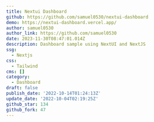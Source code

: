 ```yaml
---
title: Nextui Dashboard
github: https://github.com/samuel0530/nextui-dashboard
demo: https://nextui-dashboard.vercel.app/
author: samuel0530
author_link: https://github.com/samuel0530
date: 2023-11-30T08:47:01.014Z
description: Dashboard sample using NextUI and NextJS
ssg:
  - Nextjs
css:
  - Tailwind
cms: []
category:
  - Dashboard
draft: false
publish_date: '2022-10-14T01:24:13Z'
update_date: '2022-10-04T02:19:25Z'
github_star: 134
github_fork: 47
---
```

